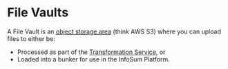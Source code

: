 # File Vaults

A File Vault is an [object storage area](https://en.wikipedia.org/wiki/Object_storage) (think AWS S3) where you can upload files to either be:
- Processed as part of the [Transformation Service](/docs/transform/), or
- Loaded into a bunker for use in the InfoSum Platform.